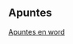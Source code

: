 ## Apuntes
[Apuntes en word](https://docs.google.com/document/d/1hwnlR65jKZQu38S5YOpmg8yd2WeI5fnu3CGuojM4fSM/edit?usp=sharing)